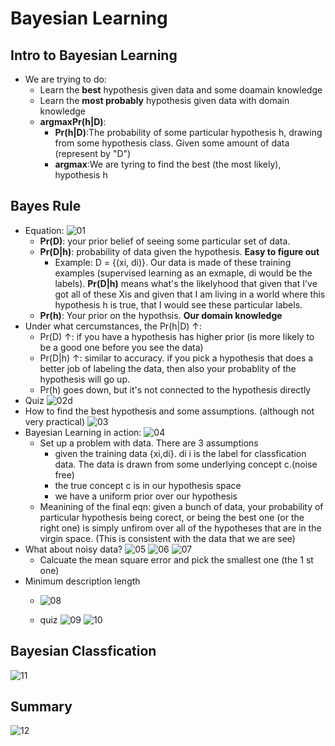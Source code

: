 # Bayesian Learning
## Intro to Bayesian Learning
- We are trying to do: 
    - Learn the **best** hypothesis given data and some doamain knowledge
    - Learn the **most probably** hypothesis given data with domain knowledge
    - **argmaxPr(h|D)**: 
        - **Pr(h|D)**:The probability of some particular hypothesis h, drawing from some hypothesis class. Given some amount of data (represent by "D")
        - **argmax**:We are tyring to find the best (the most likely), hypothesis h
## Bayes Rule
- Equation:
![01](https://raw.githubusercontent.com/suereey/ML7641_Fall2021_StudyNotes/main/Screenshot/SL9/01.PNG)
    - **Pr(D)**: your prior belief of seeing some particular set of data.
    - **Pr(D|h)**: probability of data given the hypothesis. **Easy to figure out**
        - Example: D = {(xi, di)}. Our data is made of these training examples (supervised learning as an exmaple, di would be the labels). **Pr(D|h)** means what's the likelyhood that given that I've got all of these Xis and given that I am living in a world where this hypothesis h is true, that I would see these particular labels.
    - **Pr(h)**: Your prior on the hypothsis. **Our domain knowledge**
- Under what cercumstances, the Pr(h|D) ↑:
    - Pr(D) ↑: if you have a hypothesis has higher prior (is more likely to be a good one before you see the data)
    - Pr(D|h) ↑: similar to accuracy. if you pick a hypothesis that does a better job of labeling the data, then also your probablity of the hypothesis will go up. 
    - Pr(h) goes down, but it's not connected to the hypothesis directly
- Quiz
![02](https://raw.githubusercontent.com/suereey/ML7641_Fall2021_StudyNotes/main/Screenshot/SL9/02.PNG)d
- How to find the best hypothesis and some assumptions. (although not very practical)
![03](https://raw.githubusercontent.com/suereey/ML7641_Fall2021_StudyNotes/main/Screenshot/SL9/03.PNG)
- Bayesian Learning in action:
![04](https://raw.githubusercontent.com/suereey/ML7641_Fall2021_StudyNotes/main/Screenshot/SL9/04.PNG)
    - Set up a problem with data. There are 3 assumptions
        - given the training data {xi,di}. di i is the label for classfication data. The data is drawn from some underlying concept c.(noise free)
        - the true concept c is in our hypothesis space
        - we have a uniform prior over our hypothesis
    - Meanining of the final eqn: given a bunch of data, your probability of particular hypothesis being corect, or being the best one (or the right one) is simply unfirom over all of the hypotheses that are in the virgin space. (This is consistent with the data that we are see)
- What about noisy data?
![05](https://raw.githubusercontent.com/suereey/ML7641_Fall2021_StudyNotes/main/Screenshot/SL9/05.PNG)
![06](https://raw.githubusercontent.com/suereey/ML7641_Fall2021_StudyNotes/main/Screenshot/SL9/06.PNG)
![07](https://raw.githubusercontent.com/suereey/ML7641_Fall2021_StudyNotes/main/Screenshot/SL9/07.PNG)
    - Calcuate the mean square error and pick the smallest one (the 1 st one)
- Minimum description length
    - ![08](https://raw.githubusercontent.com/suereey/ML7641_Fall2021_StudyNotes/main/Screenshot/SL9/08.PNG)

    - quiz
    ![09](https://raw.githubusercontent.com/suereey/ML7641_Fall2021_StudyNotes/main/Screenshot/SL9/09.PNG)
    ![10](https://github.com/suereey/ML7641_Fall2021_StudyNotes/blob/main/Screenshot/SL9/10.PNG)

## Bayesian Classfication
![11](https://raw.githubusercontent.com/suereey/ML7641_Fall2021_StudyNotes/main/Screenshot/SL9/11.PNG)

## Summary
![12](https://raw.githubusercontent.com/suereey/ML7641_Fall2021_StudyNotes/main/Screenshot/SL9/12.PNG)